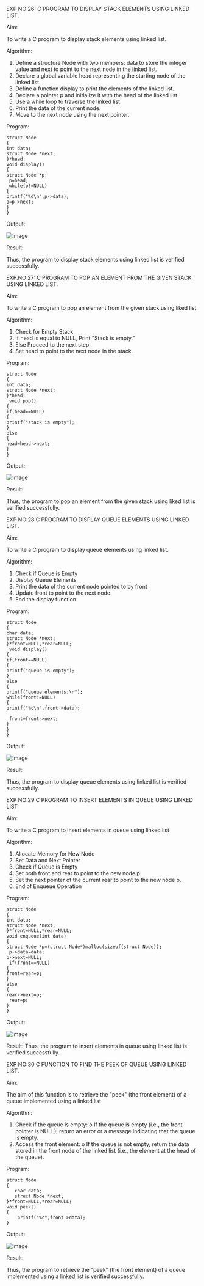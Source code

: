 

EXP NO 26: C PROGRAM TO DISPLAY STACK ELEMENTS USING LINKED LIST.

Aim:

To write a C program to display stack elements using linked list.

Algorithm:
1.	Define a structure Node with two members: data to store the integer value and next to point to the next node in the linked list.
2.	Declare a global variable head representing the starting node of the linked list.
3.	Define a function display to print the elements of the linked list.
4.	Declare a pointer p and initialize it with the head of the linked list.
5.	Use a while loop to traverse the linked list:
6.	Print the data of the current node.
7.	Move to the next node using the next pointer.
 
Program:
```
struct Node
{
int data;
struct Node *next;
}*head;
void display()
{
struct Node *p;
 p=head;
 while(p!=NULL)
{
printf("%d\n",p->data);
p=p->next;
}
}

```

Output:

![image](https://github.com/user-attachments/assets/3f376648-2a93-4e7a-afc8-b7f341d21f16)




Result:

Thus, the program to display stack elements using linked list is verified successfully. 



EXP.NO 27: C PROGRAM TO POP AN ELEMENT FROM THE GIVEN STACK USING 
LINKED LIST.

Aim:

To write a C program to pop an element from the given stack using liked list.

Algorithm:

1.	Check for Empty Stack
2.	If head is equal to NULL, Print "Stack is empty."
3.	Else Proceed to the next step.
4.	Set head to point to the next node in the stack.
 
Program:
```
struct Node
{
int data;
struct Node *next;
}*head;
 void pop()
{
if(head==NULL)
{
printf("stack is empty");
}
else
{
head=head->next;
}
}

```



Output:

![image](https://github.com/user-attachments/assets/0862f0ab-cc35-4aa8-8033-057d615f5cfe)





Result:

Thus, the program to pop an element from the given stack using liked list is verified successfully.

 
EXP NO:28 C PROGRAM TO DISPLAY QUEUE ELEMENTS USING LINKED LIST.

Aim:

To write a C program to display queue elements using linked list.

Algorithm:
1.	Check if Queue is Empty
2.	Display Queue Elements
3.	Print the data of the current node pointed to by front
4.	Update front to point to the next node.
5.	End the display function.
 
Program:
```
struct Node
{
char data;
struct Node *next;
}*front=NULL,*rear=NULL;
 void display()
{
if(front==NULL)
{
printf("queue is empty");
}
else
{
printf("queue elements:\n");
while(front!=NULL)
{
printf("%c\n",front->data);

 front=front->next;
}
}
}

```

Output:

![image](https://github.com/user-attachments/assets/715bceac-5c1d-4972-8253-848337079748)



Result:

Thus, the program to display queue elements using linked list is verified successfully.


 
EXP NO:29 C PROGRAM TO INSERT ELEMENTS IN QUEUE USING LINKED LIST

Aim:

To write a C program to insert elements in queue using linked list

Algorithm:
1.	Allocate Memory for New Node
2.	Set Data and Next Pointer
3.	Check if Queue is Empty
4.	Set both front and rear to point to the new node p.
5.	Set the next pointer of the current rear to point to the new node p.
6.	End of Enqueue Operation
 
Program:
```
struct Node
{
int data;
struct Node *next;
}*front=NULL,*rear=NULL;
void enqueue(int data)
{
struct Node *p=(struct Node*)malloc(sizeof(struct Node));
 p->data=data;
p->next=NULL;
 if(front==NULL)
{
front=rear=p;
}
else
{
rear->next=p;
 rear=p;
}
}

```

Output:


![image](https://github.com/user-attachments/assets/126236d3-0502-44a0-988f-0560f4ebe38e)


Result:
Thus, the program to insert elements in queue using linked list is verified successfully.



EXP NO:30 C FUNCTION TO FIND THE PEEK OF QUEUE USING LINKED LIST.


Aim:

The aim of this function is to retrieve the "peek" (the front element) of a queue implemented using a linked list

Algorithm:

1.	Check if the queue is empty:
o	If the queue is empty (i.e., the front pointer is NULL), return an error or a message indicating that the queue is empty.
2.	Access the front element:
o	If the queue is not empty, return the data stored in the front node of the linked list (i.e., the element at the head of the queue).

Program:
```
struct Node
{
   char data;
   struct Node *next;
}*front=NULL,*rear=NULL;
void peek()
{
    printf("%c",front->data);
}

```


Output:


![image](https://github.com/user-attachments/assets/20d483e2-d618-43a4-8137-9d0f40c4e1ef)




Result:

Thus, the program to retrieve the "peek" (the front element) of a queue implemented using a linked list is verified successfully.


